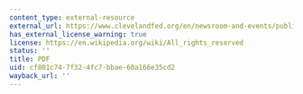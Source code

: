 ```yaml
---
content_type: external-resource
external_url: https://www.clevelandfed.org/en/newsroom-and-events/publications/working-papers/working-papers-archives/1986-working-papers/wp-8610-estimating-the-contribution-of-urban-public-infrastructure-to-regional-growth.aspx
has_external_license_warning: true
license: https://en.wikipedia.org/wiki/All_rights_reserved
status: ''
title: PDF
uid: cf801c74-7f32-4fc7-bbae-60a166e35cd2
wayback_url: ''
---
```

